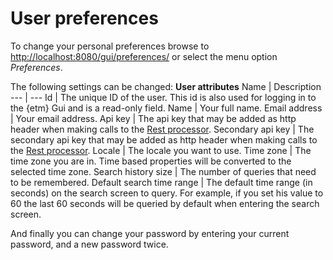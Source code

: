 # User preferences
To change your personal preferences browse to <http://localhost:8080/gui/preferences/> or select the menu option *Preferences*.

The following settings can be changed:
**User attributes**
Name | Description
--- | ---
Id | The unique ID of the user. This id is also used for logging in to the {etm} Gui and is a read-only field.
Name | Your full name.
Email address | Your email address.
Api key | The api key that may be added as http header when making calls to the [Rest processor](../processing-events/rest-processor.md).
Secondary api key | The secondary api key that may be added as http header when making calls to the [Rest processor](../processing-events/rest-processor.md).
Locale | The locale you want to use.
Time zone | The time zone you are in. Time based properties will be converted to the selected time zone.
Search history size | The number of queries that need to be remembered.
Default search time range | The default time range (in seconds) on the search screen to query. For example, if you set his value to 60 the last 60 seconds will be queried by default when entering the search screen.

And finally you can change your password by entering your current password, and a new password twice.

